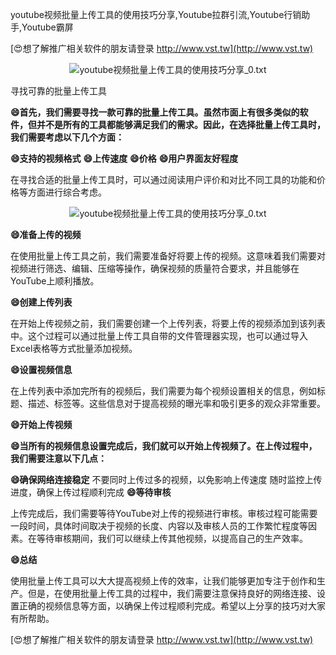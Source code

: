 youtube视频批量上传工具的使用技巧分享,Youtube拉群引流,Youtube行销助手,Youtube霸屏

[😍想了解推广相关软件的朋友请登录 http://www.vst.tw](http://www.vst.tw)

 <center><img src="https://vst.tw/MP4/tuiguang/png/5.png" alt="youtube视频批量上传工具的使用技巧分享_0.txt"></center>

寻找可靠的批量上传工具

**😄首先，我们需要寻找一款可靠的批量上传工具。虽然市面上有很多类似的软件，但并不是所有的工具都能够满足我们的需求。因此，在选择批量上传工具时，我们需要考虑以下几个方面：**

**😄支持的视频格式**
**😄上传速度**
**😄价格**
**😄用户界面友好程度**

在寻找合适的批量上传工具时，可以通过阅读用户评价和对比不同工具的功能和价格等方面进行综合考虑。

 <center><img src="https://vst.tw/MP4/tuiguang/png/1.png" alt="youtube视频批量上传工具的使用技巧分享_0.txt"></center>

**😄准备上传的视频**

在使用批量上传工具之前，我们需要准备好将要上传的视频。这意味着我们需要对视频进行筛选、编辑、压缩等操作，确保视频的质量符合要求，并且能够在YouTube上顺利播放。

**😄创建上传列表**

在开始上传视频之前，我们需要创建一个上传列表，将要上传的视频添加到该列表中。这个过程可以通过批量上传工具自带的文件管理器实现，也可以通过导入Excel表格等方式批量添加视频。

**😄设置视频信息**

在上传列表中添加完所有的视频后，我们需要为每个视频设置相关的信息，例如标题、描述、标签等。这些信息对于提高视频的曝光率和吸引更多的观众非常重要。

**😄开始上传视频**

**😄当所有的视频信息设置完成后，我们就可以开始上传视频了。在上传过程中，我们需要注意以下几点：**

**😄确保网络连接稳定**
不要同时上传过多的视频，以免影响上传速度
随时监控上传进度，确保上传过程顺利完成
**😄等待审核**

上传完成后，我们需要等待YouTube对上传的视频进行审核。审核过程可能需要一段时间，具体时间取决于视频的长度、内容以及审核人员的工作繁忙程度等因素。在等待审核期间，我们可以继续上传其他视频，以提高自己的生产效率。

**😄总结**

使用批量上传工具可以大大提高视频上传的效率，让我们能够更加专注于创作和生产。但是，在使用批量上传工具的过程中，我们需要注意保持良好的网络连接、设置正确的视频信息等方面，以确保上传过程顺利完成。希望以上分享的技巧对大家有所帮助。

[😍想了解推广相关软件的朋友请登录 http://www.vst.tw](http://www.vst.tw)



